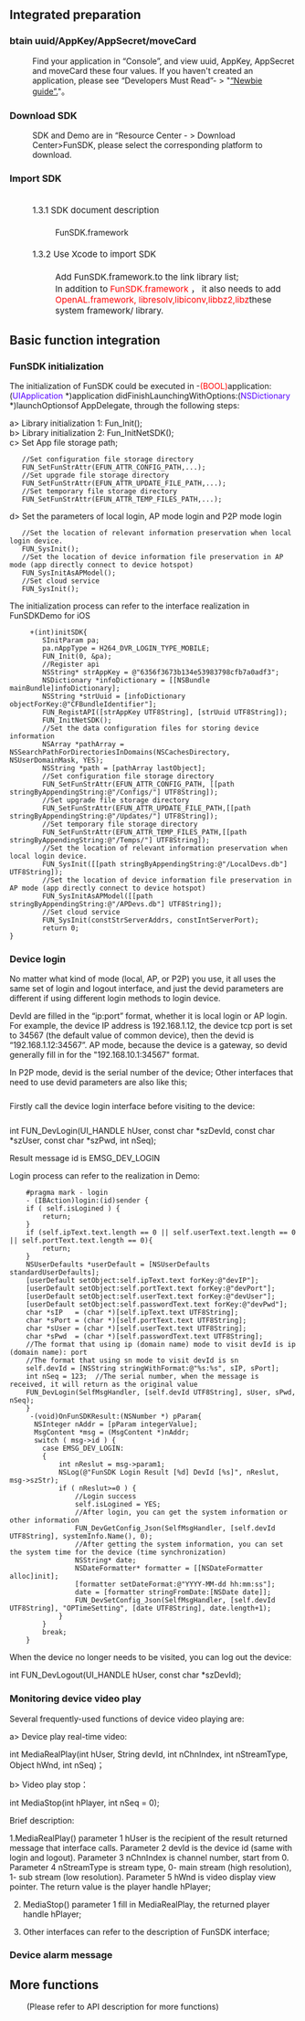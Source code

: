 ## Integrated preparation

### btain uuid/AppKey/AppSecret/moveCard

<div style="margin-left:40px;">
   Find your application in “Console”, and view uuid, AppKey, AppSecret and moveCard these four values.
   If you haven't created an application, please see “Developers Must Read”- > "<a href="http://open.xmeye.net/resource.do?cid=ec799b013aec4a589357b644630fd4d2&rid=69896d3a5962401dbd5db30988e67a56#undefined">“Newbie guide”.</a>"。
</div>

###  Download SDK

<div style="margin-left:40px;">  SDK and Demo are in “Resource Center - > Download Center>FunSDK, please select the corresponding platform to download.</div>

### Import SDK

<div name="zhunbei31" id="zhunbei31" style="margin-left:40px;font-size:15px;line-height:60px;">1.3.1 SDK document description</div>
<div style="margin-left:80px;"> FunSDK.framework</div>
<div name="zhunbei32" id="zhunbei32" style="margin-left:40px;font-size:15px;line-height:60px;"> 1.3.2 Use Xcode to import SDK </div>
<div style="margin-left:80px;font-size:15px;">Add FunSDK.framework.to the link library list; <br/>
In addition to  <lable style="color:red">FunSDK.framework </lable>， it also needs to add  <lable style="color:red"> OpenAL.framework, libresolv,libiconv,libbz2,libz</lable>these system framework/ library.
</div>

## Basic function integration

### FunSDK initialization

<div>
The initialization of FunSDK could be executed in -<lable style="color:red">(BOOL)</lable>application:(<lable style="color:#5500ff">UIApplication </lable>*)application didFinishLaunchingWithOptions:(<lable style="color:#5500ff">NSDictionary </lable>*)launchOptionsof AppDelegate, through the following steps:
</div>

   a>  Library initialization 1: Fun_Init();<br/>
   b> Library initialization 2: Fun_InitNetSDK();<br/>
   c> Set App file storage path;<br/>
   
```
   //Set configuration file storage directory
   FUN_SetFunStrAttr(EFUN_ATTR_CONFIG_PATH,...);
   //Set upgrade file storage directory
   FUN_SetFunStrAttr(EFUN_ATTR_UPDATE_FILE_PATH,...);
   //Set temporary file storage directory
   FUN_SetFunStrAttr(EFUN_ATTR_TEMP_FILES_PATH,...);
```

d> Set the parameters of local login, AP mode login and P2P mode login
   
```
   //Set the location of relevant information preservation when local login device.
   FUN_SysInit();
   //Set the location of device information file preservation in AP mode (app directly connect to device hotspot)
   FUN_SysInitAsAPModel();
   //Set cloud service
   FUN_SysInit();
```

The initialization process can refer to the interface realization in FunSDKDemo for iOS

```
	 +(int)initSDK{
    	SInitParam pa;
	    pa.nAppType = H264_DVR_LOGIN_TYPE_MOBILE;
	    FUN_Init(0, &pa);
	    //Register api
	    NSString* strAppKey = @"6356f3673b134e53983798cfb7a0adf3";
	    NSDictionary *infoDictionary = [[NSBundle mainBundle]infoDictionary];
	    NSString *strUuid = [infoDictionary objectForKey:@"CFBundleIdentifier"];	    
	    FUN_RegistAPI([strAppKey UTF8String], [strUuid UTF8String]);	    
	    FUN_InitNetSDK();	
	    //Set the data configuration files for storing device information
	    NSArray *pathArray = NSSearchPathForDirectoriesInDomains(NSCachesDirectory, NSUserDomainMask, YES);
	    NSString *path = [pathArray lastObject];	    
	    //Set configuration file storage directory
	    FUN_SetFunStrAttr(EFUN_ATTR_CONFIG_PATH, [[path stringByAppendingString:@"/Configs/"] UTF8String]);
	    //Set upgrade file storage directory
	    FUN_SetFunStrAttr(EFUN_ATTR_UPDATE_FILE_PATH,[[path stringByAppendingString:@"/Updates/"] UTF8String]);
	    //Set temporary file storage directory
	    FUN_SetFunStrAttr(EFUN_ATTR_TEMP_FILES_PATH,[[path stringByAppendingString:@"/Temps/"] UTF8String]);	    
	    //Set the location of relevant information preservation when local login device.
	    FUN_SysInit([[path stringByAppendingString:@"/LocalDevs.db"] UTF8String]);	    
	    //Set the location of device information file preservation in AP mode (app directly connect to device hotspot)
	    FUN_SysInitAsAPModel([[path stringByAppendingString:@"/APDevs.db"] UTF8String]);	    
	    //Set cloud service
	    FUN_SysInit(constStrServerAddrs, constIntServerPort);	
	    return 0;
}
```

###  Device login

No matter what kind of mode (local, AP, or P2P) you use, it all uses the same set of login and logout interface, and just the devid parameters are different if using different login methods to login device. 

DevId are filled in the “ip:port” format, whether it is local login or AP login. For example, the device IP address is 192.168.1.12, the device tcp port is set to 34567 (the default value of common device), then the devid is “192.168.1.12:34567”. AP mode, because the device is a gateway, so devid generally fill in for the "192.168.10.1:34567" format.

In P2P mode, devid is the serial number of the device;
Other interfaces that need to use devid parameters are also like this;

<div style="line-height:40px;">Firstly call the device login interface before visiting to the device:<br></div>

int FUN_DevLogin(UI_HANDLE hUser, const char *szDevId, const char *szUser, const char *szPwd, int nSeq);<br/>

</div>

Result message id is  EMSG_DEV_LOGIN

Login process can refer to the realization in Demo:


```
	#pragma mark - login
	- (IBAction)login:(id)sender {
    if ( self.isLogined ) {
        return;
    }
    if (self.ipText.text.length == 0 || self.userText.text.length == 0 || self.portText.text.length == 0){
        return;
    }  
    NSUserDefaults *userDefault = [NSUserDefaults standardUserDefaults];
    [userDefault setObject:self.ipText.text forKey:@"devIP"];
    [userDefault setObject:self.portText.text forKey:@"devPort"];
    [userDefault setObject:self.userText.text forKey:@"devUser"];
    [userDefault setObject:self.passwordText.text forKey:@"devPwd"];  
    char *sIP   = (char *)[self.ipText.text UTF8String];
    char *sPort = (char *)[self.portText.text UTF8String];
    char *sUser = (char *)[self.userText.text UTF8String];
    char *sPwd  = (char *)[self.passwordText.text UTF8String];
    //The format that using ip (domain name) mode to visit devId is ip (domain name): port
    //The format that using sn mode to visit devId is sn
    self.devId = [NSString stringWithFormat:@"%s:%s", sIP, sPort];
    int nSeq = 123;  //The serial number, when the message is received, it will return as the original value
    FUN_DevLogin(SelfMsgHandler, [self.devId UTF8String], sUser, sPwd, nSeq);
	}
	 -(void)OnFunSDKResult:(NSNumber *) pParam{
      NSInteger nAddr = [pParam integerValue];
      MsgContent *msg = (MsgContent *)nAddr;
      switch ( msg->id ) {
        case EMSG_DEV_LOGIN:
        {
            int nReslut = msg->param1;
            NSLog(@"FunSDK Login Result [%d] DevId [%s]", nReslut, msg->szStr);
            if ( nReslut>=0 ) {
                //Login success
                self.isLogined = YES; 
                //After login, you can get the system information or other information
                FUN_DevGetConfig_Json(SelfMsgHandler, [self.devId UTF8String], systemInfo.Name(), 0);      
                //After getting the system information, you can set the system time for the device (time synchronization)
                NSString* date;
                NSDateFormatter* formatter = [[NSDateFormatter alloc]init];
                [formatter setDateFormat:@"YYYY-MM-dd hh:mm:ss"];
                date = [formatter stringFromDate:[NSDate date]];
                FUN_DevSetConfig_Json(SelfMsgHandler, [self.devId UTF8String], "OPTimeSetting", [date UTF8String], date.length+1);
            }
        }
        break;
	}
```

When the device no longer needs to be visited, you can log out the device:

int FUN_DevLogout(UI_HANDLE hUser, const char *szDevId);

### Monitoring device video play

 Several frequently-used functions of device video playing are:

a> Device play real-time video:

int MediaRealPlay(int hUser, String devId, int  nChnIndex, int  nStreamType, Object hWnd, int  nSeq)；

b> Video play stop：

int MediaStop(int hPlayer, int  nSeq = 0);

 Brief description: 
 
1.MediaRealPlay() parameter 1 hUser is the recipient of the result returned message that interface calls. Parameter 2 devId is the device id (same with login and logout). Parameter 3 nChnIndex is channel number, start from 0. Parameter 4 nStreamType is stream type, 0- main stream (high resolution), 1- sub stream (low resolution). Parameter 5 hWnd is video display view pointer. The return value is the player handle hPlayer;

2. MediaStop() parameter 1 fill in MediaRealPlay, the returned player handle hPlayer;

3. Other interfaces can refer to the description of FunSDK interface;

### Device alarm message

## More functions

</div>
<div style="margin-left:30">(Please refer to API description for more functions)
</div>